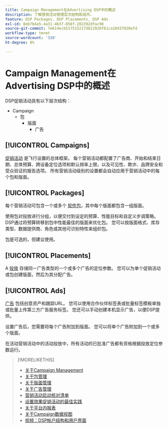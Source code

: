 ```yaml
---
title: Campaign Management在Advertising DSP中的概述
description: 了解营销活动管理层次结构和组件。
feature: DSP Packages, DSP Placements, DSP Ads
exl-id: 8eb7b4a5-4a31-4637-858f-202392dfac98
source-git-commit: 7e614ecb517515217d812926f61ca10437820efd
workflow-type: tm+mt
source-wordcount: '320'
ht-degree: 0%

---
```


# Campaign Management在Advertising DSP中的概述

DSP促销活动具有以下层次结构：

* Campaign
   * 包
      * 版面
         * 广告

<!-- Do clients think in terms of insertion orders? If yes, then work in the following info.:
In Advertising DSP, an insertion order is represented as a campaign, and line items are represented as packages. Each package will include placements, which can use different strategies and tactics to deliver the line item requirements.
-->

## [!UICONTROL Campaigns]

[促销活动](/help/dsp/campaign-management/campaigns/campaign-about.md) 是飞行设置的总体框架。 每个营销活动都配置了广告商、开始和结束日期、总体预算、跨设备定位选项和默认频率上限，以及可见性、欺诈、品牌安全和受众验证的报告选项。 所有营销活动级别的设置都会自动应用于营销活动中的每个包和版面。

## [!UICONTROL Packages]

每个营销活动可包含一个或多个 [软件包](/help/dsp/campaign-management/packages/package-about.md)，其中每个版面都包含一组版面。

使用包对投放进行分组，以便交付到设定的预算、性能目标和自定义步调策略。 DSP通过将预算转移到包中性能最佳的版面来优化包。 您可以按版面格式、库存类型、数据提供商、角色或其他可识别特性来组织包。

包是可选的，但建议使用。

## [!UICONTROL Placements]

A [投放](/help/dsp/campaign-management/placements/placement-about.md) 存储同一广告类型的一个或多个广告的定位参数。 您可以为单个促销活动或包创建版面，然后为其分配广告。

## [!UICONTROL Ads]

[广告](/help/dsp/campaign-management/ads/ad-about.md) 包括创意资产和跟踪URL。 您可以使用合作伙伴标签表或批量标签模板单独或批量上传第三方广告服务标签。 您还可以手动创建本机显示广告，以便DSP提供。

设置广告后，您需要将每个广告附加到版面。 您可以将单个广告附加到一个或多个版面。

在活动营销活动中的活动投放中，所有活动的已批准广告都有资格根据投放定位参数运行。

>[!MORELIKETHIS]
>
>* [关于Campaign Management](/help/dsp/campaign-management/campaigns/campaign-about.md)
>* [关于包管理](/help/dsp/campaign-management/packages/package-about.md)
>* [关于版面管理](/help/dsp/campaign-management/placements/placement-about.md)
>* [关于广告管理](/help/dsp/campaign-management/ads/ad-about.md)
>* [营销活动启动核对清单](/help/dsp/campaign-management/campaign-launch-checklist.md)
>* [设置效果促销活动的最佳实践](/help/dsp/optimization/campaign-best-practices-performance.md)
>* [关于平台内报表](/help/dsp/campaign-management/reports/campaign-reports-about.md)
>* [关于Campaign数据视图](/help/dsp/campaign-management/reports/campaign-data-views-about.md)
>* [视频：DSP帐户结构和用户界面](https://experienceleague.adobe.com/docs/advertising-learn/tutorials/dsp/ui.html)

